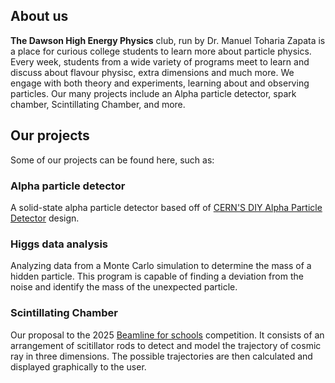 ## About us

**The Dawson High Energy Physics** club, run by Dr. Manuel Toharia Zapata is a place for curious college students to learn more about particle physics. Every week, students from a wide variety of programs meet to learn and discuss about flavour physisc, extra dimensions and much more. We engage with both theory and experiments, learning about and observing particles. Our many projects include an Alpha particle detector, spark chamber, Scintillating Chamber, and more.

## Our projects

Some of our projects can be found here, such as:

### Alpha particle detector 

A solid-state alpha particle detector based off of [CERN'S DIY Alpha Particle Detector](https://github.com/ozel/DIY_particle_detector) design.

### Higgs data analysis

Analyzing data from a Monte Carlo simulation to determine the mass of a hidden particle. This program is capable of finding a deviation from the noise and identify the mass of the unexpected particle.

### Scintillating Chamber

Our proposal to the 2025 [Beamline for schools](https://beamlineforschools.cern/) competition. It consists of an arrangement of scitillator rods to detect and model the trajectory of cosmic ray in three dimensions. The possible trajectories are then calculated and displayed graphically to the user.
